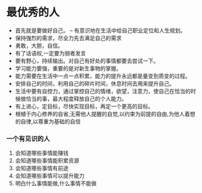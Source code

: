 # 最优秀的人
- 首先就是要做好自己。
– 有意识地在生活中给自己职业定位和人生规划。
- 保持强烈的需求，尽全力先去满足自己的需求
- 勇敢，大胆，自信。
- 有了话语权,一定要为弱者发言
- 要有野心，持续输出。对自己有好处的事情都要去尝试一下。
- 学习能力要强，重要的是对新生事物的掌握。
- 能力需要在生活中一点一点积累，能力的提升永远都是量变到质变的过程。
- 安排自己的时间，利用自己的碎片时间，休息时间去用来提升自己。
- 生活中要有自控力，通过掌控自己的情绪，欲望，注意力，使自己在恰当的时候做恰当的事，最大程度释放自己的个人能力。
- 有上进心，定目标，尽快实现目标，再定一个更高的目标。
- 根植于内心修养的自省,无需他人提醒的自觉,以约束为前提的自由,为他人着想的自律,以尊重为基础的自信
### 一个有见识的人
1. 会知道哪些事情能赚钱
2. 会知道哪些事情能积累资源
3. 会知道哪些事情有前途
4. 会知道哪些事情可以提升能力
5. 明白什么事情能做,什么事情不能做
